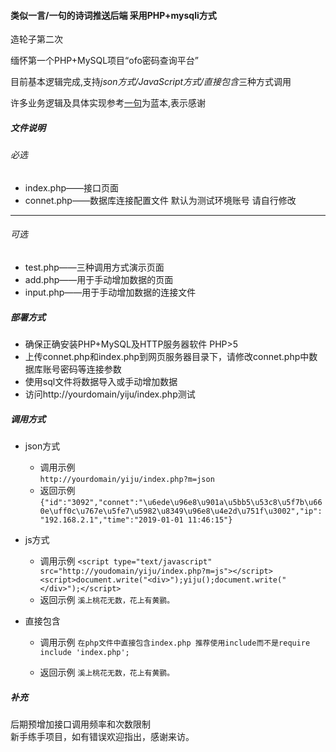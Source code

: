 #### 类似一言/一句的诗词推送后端 采用PHP+mysqli方式


造轮子第二次

缅怀第一个PHP+MySQL项目“ofo密码查询平台”  

目前基本逻辑完成,支持*json方式/JavaScript方式/直接包含*三种方式调用  

许多业务逻辑及具体实现参考[一句](http://yijuzhan.com/)为蓝本,表示感谢  
##### 文件说明
###### 必选
* index.php——接口页面
* connet.php——数据库连接配置文件 默认为测试环境账号 请自行修改
------
###### 可选
* test.php——三种调用方式演示页面
* add.php——用于手动增加数据的页面
* input.php——用于手动增加数据的连接文件


##### 部署方式
* 确保正确安装PHP+MySQL及HTTP服务器软件 PHP>5
* 上传connet.php和index.php到网页服务器目录下，请修改connet.php中数据库账号密码等连接参数
* 使用sql文件将数据导入或手动增加数据
* 访问http://yourdomain/yiju/index.php测试



##### 调用方式
* json方式  
    *   调用示例  
````http://yourdomain/yiju/index.php?m=json````   
    *   返回示例  
````{"id":"3092","connet":"\u6ede\u96e8\u901a\u5bb5\u53c8\u5f7b\u660e\uff0c\u767e\u5fe7\u5982\u8349\u96e8\u4e2d\u751f\u3002","ip":"192.168.2.1","time":"2019-01-01 11:46:15"}````

* js方式
    * 调用示例
````<script type="text/javascript" src="http://youdomain/yiju/index.php?m=js"></script><script>document.write("<div>");yiju();document.write("</div>");</script>````
    * 返回示例
````溪上桃花无数，花上有黄鹂。````

* 直接包含
    * 调用示例
````在php文件中直接包含index.php 推荐使用include而不是require````
````include 'index.php';````

    * 返回示例
````溪上桃花无数，花上有黄鹂。````

##### 补充
后期预增加接口调用频率和次数限制  
新手练手项目，如有错误欢迎指出，感谢来访。


